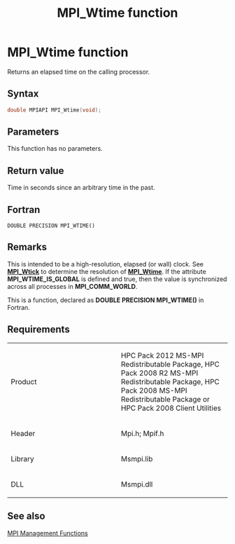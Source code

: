 ﻿---
title: MPI_Wtime function
TOCTitle: MPI_Wtime function
ms:assetid: 089418b3-028b-4e5b-b94b-7aa3ef6891d4
ms:mtpsurl: https://msdn.microsoft.com/en-us/library/Dn520619(v=VS.85)
ms:contentKeyID: 59361090
ms.date: 03/28/2018
mtps_version: v=VS.85
f1_keywords:
- MPI_WTIME
- mpif/MPI_Wtime
- mpi/MPI_WTIME
dev_langs:
- C++
- C
---

# MPI\_Wtime function

Returns an elapsed time on the calling processor.

## Syntax

``` c++
double MPIAPI MPI_Wtime(void);
```

## Parameters

This function has no parameters.

## Return value

Time in seconds since an arbitrary time in the past.

## Fortran

    DOUBLE PRECISION MPI_WTIME()

## Remarks

This is intended to be a high-resolution, elapsed (or wall) clock. See [**MPI\_Wtick**](mpi-wtick-function.md) to determine the resolution of [**MPI\_Wtime**](mpi-wtime-function.md). If the attribute **MPI\_WTIME\_IS\_GLOBAL** is defined and true, then the value is synchronized across all processes in **MPI\_COMM\_WORLD**.

This is a function, declared as **DOUBLE PRECISION MPI\_WTIME()** in Fortran.

## Requirements

<table>
<colgroup>
<col style="width: 50%" />
<col style="width: 50%" />
</colgroup>
<tbody>
<tr class="odd">
<td><p>Product</p></td>
<td><p>HPC Pack 2012 MS-MPI Redistributable Package, HPC Pack 2008 R2 MS-MPI Redistributable Package, HPC Pack 2008 MS-MPI Redistributable Package or HPC Pack 2008 Client Utilities</p></td>
</tr>
<tr class="even">
<td><p>Header</p></td>
<td>Mpi.h;
Mpif.h</td>
</tr>
<tr class="odd">
<td><p>Library</p></td>
<td>Msmpi.lib</td>
</tr>
<tr class="even">
<td><p>DLL</p></td>
<td>Msmpi.dll</td>
</tr>
</tbody>
</table>


## See also

[MPI Management Functions](mpi-management-functions.md)

